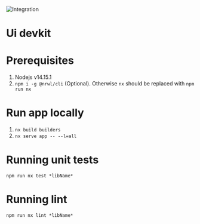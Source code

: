 ![Integration](https://github.com/s3141p/ui-devkit/actions/workflows/main.yml/badge.svg)

# Ui devkit

# Prerequisites

1. Nodejs v14.15.1
2. `npm i -g @nrwl/cli` (Optional). Otherwise `nx` should be replaced with `npm run nx`

# Run app locally

1. `nx build builders`
2. `nx serve app -- --l=all`

# Running unit tests

`npm run nx test *libName*`

# Running lint

`npm run nx lint *libName*`
